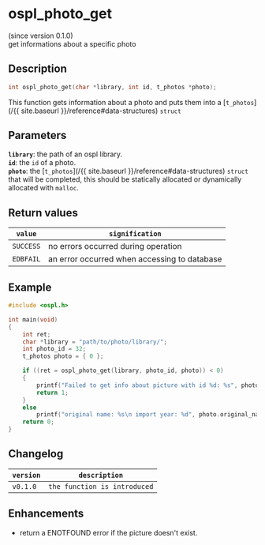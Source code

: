 # ospl_photo_get
(since version 0.1.0)  
get informations about a specific photo

## Description
```c
int ospl_photo_get(char *library, int id, t_photos *photo);
```
This function gets information about a photo and puts them into a [``t_photos``](/{{ site.baseurl }}/reference#data-structures) ``struct``

## Parameters
**`library`**: the path of an ospl library.  
**``id``**: the ``id`` of a photo.  
**``photo``**: the [``t_photos``](/{{ site.baseurl }}/reference#data-structures) ``struct`` that will be completed, this should be statically allocated or dynamically allocated with ``malloc``. 

## Return values

| ``value``   | ``signification``                            |
| ----------- | -------------------------------------------- |
| ``SUCCESS`` | no errors occurred during operation          |
| ``EDBFAIL`` | an error occurred when accessing to database |


## Example
```c
#include <ospl.h>

int main(void)
{
	int ret;
	char *library = "path/to/photo/library/";
	int photo_id = 32;
	t_photos photo = { 0 };

	if ((ret = ospl_photo_get(library, photo_id, photo)) < 0)
	{
		printf("Failed to get info about picture with id %d: %s", photo_id, ospl_enum_error(ret));
		return 1;
	}
	else
		printf("original name: %s\n import year: %d", photo.original_name, photo.import_year);
	return 0;
}
```

## Changelog

| ``version`` | ``description``                 |
| ----------- | ------------------------------- |
| ``v0.1.0``  | ``the function is introduced``  |


## Enhancements

- return a ENOTFOUND error if the picture doesn't exist.

